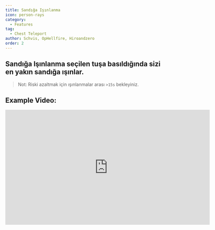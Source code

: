 ```yaml
---
title: Sandığa Işınlanma
icon: person-rays
category:
  - Features
tag:
  - Chest Teleport
author: Schvis, OpHellfire, Hiroandzero
order: 2
---
```


## Sandığa Işınlanma seçilen tuşa basıldığında sizi en yakın sandığa ışınlar.

> Not: Riski azaltmak için ışınlanmalar arası `>15s` bekleyiniz.

## Example Video:

<div class="iframe-container"><iframe width="640" height="360" src="https://www.youtube.com/embed/j2Yu31J7Yh4?list=PL5eI1Tb64p56g27qfYk7VuFTz4FK6YrKa" title="Korepi - Oculi/ChestTeleport" frameborder="0" allow="accelerometer; autoplay; clipboard-write; encrypted-media; gyroscope; picture-in-picture; web-share" allowfullscreen></iframe></div>
